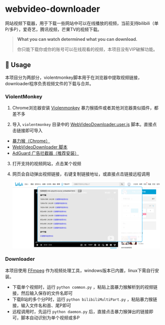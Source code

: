 # webvideo-downloader

网站视频下载器，用于下载一些网站中可以在线播放的视频，当前支持bilibili（单P/多P），爱奇艺，腾讯视频，芒果TV的视频下载。

> **What you can watch determined what you can download.**
>
> 你只能下载你或你的账号可以在线观看的视频，本项目没有VIP破解功能。

## 🔨 Usage

本项目分为两部分，violentmonkey脚本用于在浏览器中提取视频链接，downloader程序负责视频文件的下载与合并。

### ViolentMonkey

1. Chrome浏览器安装 [Violenmonkey](https://violentmonkey.github.io/) 暴力猴插件或者其他浏览器类似插件，都差不多

2. 导入 `violentmonkey` 目录中的 [WebVideoDownloader.user.js](https://github.com/jaysonlong/webvideo-downloader/raw/master/violentmonkey/WebVideoDownloader.user.js) 脚本。直接点击链接即可导入

- [暴力猴（Chrome）](https://chrome.google.com/webstore/detail/violentmonkey/jinjaccalgkegednnccohejagnlnfdag)
- [WebVideoDownloader 脚本](https://github.com/jaysonlong/webvideo-downloader/raw/master/violentmonkey/WebVideoDownloader.user.js)
- [AdGuard 广告拦截器（推荐安装）](https://chrome.google.com/webstore/detail/adguard-adblocker/bgnkhhnnamicmpeenaelnjfhikgbkllg)

3. 打开支持的视频网站，点击某个视频

4. 网页会自动弹出视频链接，右键复制链接地址，或直接点击链接远程调用

   ![bilibili](img/bilibili.png)

### Downloader

本项目使用 [FFmpeg](https://ffmpeg.org/) 作为视频处理工具，windows版本已内置，linux下需自行安装。

- 下载单个视频时，运行 `python common.py` ，粘贴上面暴力猴解析到的视频链接，然后输入保存的文件名即可
- 下载B站的多个分P时，运行 `python bilibiliMultiPart.py` ，粘贴暴力猴链接，输入文件名和首、尾P即可
- 远程调用时，先运行 `python daemon.py` 后，直接点击暴力猴弹出的链接即可，脚本自动识别为单个视频或多P

